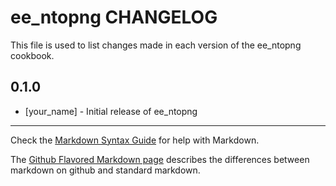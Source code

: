 ee_ntopng CHANGELOG
===================

This file is used to list changes made in each version of the ee_ntopng cookbook.

0.1.0
-----
- [your_name] - Initial release of ee_ntopng

- - -
Check the [Markdown Syntax Guide](http://daringfireball.net/projects/markdown/syntax) for help with Markdown.

The [Github Flavored Markdown page](http://github.github.com/github-flavored-markdown/) describes the differences between markdown on github and standard markdown.

